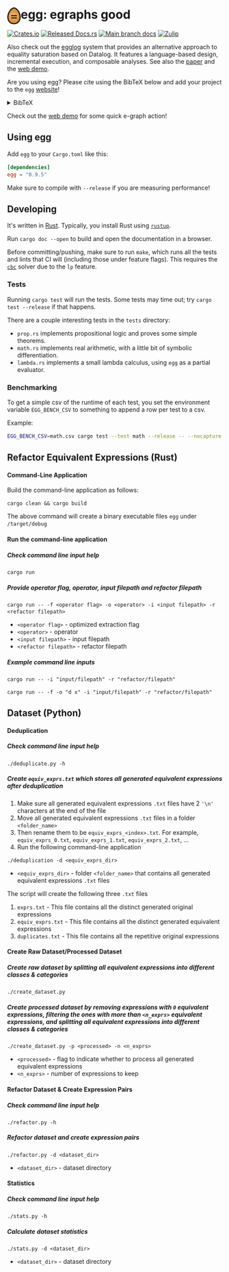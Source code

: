 # <img src="doc/egg.svg" alt="egg logo" height="40" align="left"> egg: egraphs good

[![Crates.io](https://img.shields.io/crates/v/egg.svg)](https://crates.io/crates/egg)
[![Released Docs.rs](https://img.shields.io/crates/v/egg?color=blue&label=docs)](https://docs.rs/egg/)
[![Main branch docs](https://img.shields.io/badge/docs-main-blue)](https://egraphs-good.github.io/egg/egg/)
[![Zulip](https://img.shields.io/badge/zulip-join%20chat-blue)](https://egraphs.zulipchat.com)

Also check out the [egglog](https://github.com/egraphs-good/egglog) 
 system that provides an alternative approach to 
 equality saturation based on Datalog.
It features a language-based design, incremental execution, and composable analyses.
See also the [paper](//mwillsey.com/papers/egglog) and the [web demo](https://egraphs-good.github.io/egglog).

Are you using egg?
Please cite using the BibTeX below and
 add your project to the `egg`
 [website](https://github.com/egraphs-good/egraphs-good.github.io)!

<details class="bibtex">
    <summary>BibTeX</summary>
    <code><pre>@article{2021-egg,
  author = {Willsey, Max and Nandi, Chandrakana and Wang, Yisu Remy and Flatt, Oliver and Tatlock, Zachary and Panchekha, Pavel},
  title = {egg: Fast and Extensible Equality Saturation},
  year = {2021},
  issue_date = {January 2021},
  publisher = {Association for Computing Machinery},
  address = {New York, NY, USA},
  volume = {5},
  number = {POPL},
  url = {https://doi.org/10.1145/3434304},
  doi = {10.1145/3434304},
  abstract = {An e-graph efficiently represents a congruence relation over many expressions. Although they were originally developed in the late 1970s for use in automated theorem provers, a more recent technique known as equality saturation repurposes e-graphs to implement state-of-the-art, rewrite-driven compiler optimizations and program synthesizers. However, e-graphs remain unspecialized for this newer use case. Equality saturation workloads exhibit distinct characteristics and often require ad-hoc e-graph extensions to incorporate transformations beyond purely syntactic rewrites.  This work contributes two techniques that make e-graphs fast and extensible, specializing them to equality saturation. A new amortized invariant restoration technique called rebuilding takes advantage of equality saturation's distinct workload, providing asymptotic speedups over current techniques in practice. A general mechanism called e-class analyses integrates domain-specific analyses into the e-graph, reducing the need for ad hoc manipulation.  We implemented these techniques in a new open-source library called egg. Our case studies on three previously published applications of equality saturation highlight how egg's performance and flexibility enable state-of-the-art results across diverse domains.},
  journal = {Proc. ACM Program. Lang.},
  month = jan,
  articleno = {23},
  numpages = {29},
  keywords = {equality saturation, e-graphs}
}
</pre></code>
</details>

Check out the [web demo](https://egraphs-good.github.io/egg-web-demo) for some quick e-graph action!

## Using egg

Add `egg` to your `Cargo.toml` like this:
```toml
[dependencies]
egg = "0.9.5"
```

Make sure to compile with `--release` if you are measuring performance!

## Developing

It's written in [Rust](https://www.rust-lang.org/).
Typically, you install Rust using [`rustup`](https://www.rust-lang.org/tools/install).

Run `cargo doc --open` to build and open the documentation in a browser.

Before committing/pushing, make sure to run `make`, 
 which runs all the tests and lints that CI will (including those under feature flags).
This requires the [`cbc`](https://projects.coin-or.org/Cbc) solver
 due to the `lp` feature.

### Tests

Running `cargo test` will run the tests.
Some tests may time out; try `cargo test --release` if that happens.

There are a couple interesting tests in the `tests` directory:

- `prop.rs` implements propositional logic and proves some simple
  theorems.
- `math.rs` implements real arithmetic, with a little bit of symbolic differentiation.
- `lambda.rs` implements a small lambda calculus, using `egg` as a partial evaluator.


### Benchmarking

To get a simple csv of the runtime of each test, you set the environment variable
`EGG_BENCH_CSV` to something to append a row per test to a csv.

Example:
```bash
EGG_BENCH_CSV=math.csv cargo test --test math --release -- --nocapture --test --test-threads=1
```

## Refactor Equivalent Expressions (Rust)
#### Command-Line Application
Build the command-line application as follows:
```
cargo clean && cargo build
```
The above command will create a binary executable files `egg` under `/target/debug`

#### Run the command-line application
##### Check command line input help
```
cargo run
```
##### Provide operator flag, operator, input filepath and refactor filepath
```
cargo run -- -f <operator flag> -o <operator> -i <input filepath> -r <refactor filepath>
```
* `<operator flag>` - optimized extraction flag
* `<operator>` - operator
* `<input filepath>` - input filepath
* `<refactor filepath>` - refactor filepath

##### Example command line inputs
```
cargo run -- -i "input/filepath" -r "refactor/filepath"
```
```
cargo run -- -f -o "d x" -i "input/filepath" -r "refactor/filepath"
```

## Dataset (Python)
#### Deduplication
##### Check command line input help
```
./deduplicate.py -h
```
##### Create `equiv_exprs.txt` which stores all generated equivalent expressions after deduplication
1. Make sure all generated equivalent expressions `.txt` files have 2 `'\n'` characters at the end of the file
2. Move all generated equivalent expressions `.txt` files in a folder `<folder_name>`
3. Then rename them to be `equiv_exprs_<index>.txt`. For example, `equiv_exprs_0.txt`, `equiv_exprs_1.txt`,
`equiv_exprs_2.txt`, ...
4. Run the following command-line application
```
./deduplication -d <equiv_exprs_dir>
```
* `<equiv_exprs_dir>` - folder `<folder_name>` that contains all generated equivalent expressions `.txt` files

The script will create the following three `.txt` files
1. `exprs.txt` - This file contains all the distinct generated original expressions
2. `equiv_exprs.txt` - This file contains all the distinct generated equivalent expressions
3. `duplicates.txt` - This file contains all the repetitive original expressions

#### Create Raw Dataset/Processed Dataset
##### Create raw dataset by splitting all equivalent expressions into different classes & categories
```
./create_dataset.py
```
##### Create processed dataset by removing expressions with `0` equivalent expressions, filtering the ones with more than `<n_exprs>` equivalent expressions, and splitting all equivalent expressions into different classes & categories
```
./create_dataset.py -p <processed> -n <n_exprs>
```
* `<processed>` - flag to indicate whether to process all generated equivalent expressions
* `<n_exprs>` - number of expressions to keep

#### Refactor Dataset & Create Expression Pairs
##### Check command line input help
```
./refactor.py -h
```
##### Refactor dataset and create expression pairs
```
./refactor.py -d <dataset_dir>
```
* `<dataset_dir>` - dataset directory

#### Statistics
##### Check command line input help
```
./stats.py -h
```
##### Calculate dataset statistics
```
./stats.py -d <dataset_dir>
```
* `<dataset_dir>` - dataset directory
